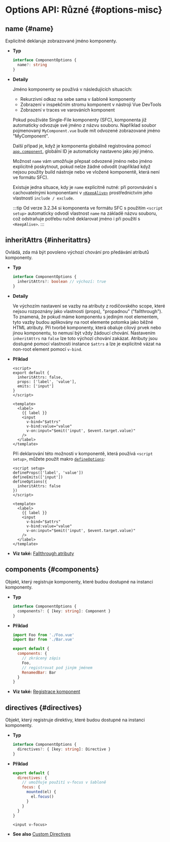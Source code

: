 # Options API: Různé {#options-misc}

## name {#name}

Explicitně deklaruje zobrazované jméno komponenty.

- **Typ**

  ```ts
  interface ComponentOptions {
    name?: string
  }
  ```

- **Detaily**

  Jméno komponenty se používá v následujících situacích:

  - Rekurzivní odkaz na sebe sama v šabloně komponenty
  - Zobrazení v inspekčním stromu komponent v nástroji Vue DevTools
  - Zobrazení v traces ve varováních komponent

  Pokud používáte Single-File komponenty (SFC), komponenta již automaticky odvozuje své jméno z názvu souboru. Například soubor pojmenovaný `MyComponent.vue` bude mít odvozené zobrazované jméno "MyComponent".

  Další případ je, když je komponenta globálně registrována pomocí [`app.component`](/api/application#app-component), globální ID je automaticky nastaveno jako její jméno.

  Možnost `name` vám umožňuje přepsat odvozené jméno nebo jméno explicitně poskytnout, pokud nelze žádné odvodit (například když nejsou použity build nástroje nebo ve vložené komponentě, která není ve formátu SFC).

  Existuje jedna situace, kdy je `name` explicitně nutné: při porovnávání s cachovatelnými komponentami v [`<KeepAlive>`](/guide/built-ins/keep-alive) prostřednictvím jeho vlastností `include / exclude`.

  :::tip
  Od verze 3.2.34 si komponenta ve formátu SFC s použitím `<script setup>` automaticky odvodí vlastnost `name` na základě názvu souboru, což odstraňuje potřebu ručně deklarovat jméno i při použití s `<KeepAlive>`.
  :::

## inheritAttrs {#inheritattrs}

Ovládá, zda má být povoleno výchozí chování pro předávání atributů komponenty.

- **Typ**

  ```ts
  interface ComponentOptions {
    inheritAttrs?: boolean // výchozí: true
  }
  ```

- **Detaily**

  Ve výchozím nastavení se vazby na atributy z rodičovského scope, které nejsou rozpoznány jako vlastnosti (props), "propadnou" ("fallthrough"). To znamená, že pokud máme komponentu s jediným root elementem, tyto vazby budou aplikovány na root elemente potomka jako běžné HTML atributy. Při tvorbě komponenty, která obaluje cílový prvek nebo jinou komponentu, to nemusí být vždy žádoucí chování. Nastavením `inheritAttrs` na `false` lze toto výchozí chování zakázat. Atributy jsou dostupné pomocí vlastnosti instance `$attrs` a lze je explicitně vázat na non-root element pomocí `v-bind`.

- **Příklad**

  <div class="options-api">

  ```vue
  <script>
  export default {
    inheritAttrs: false,
    props: ['label', 'value'],
    emits: ['input']
  }
  </script>

  <template>
    <label>
      {{ label }}
      <input
        v-bind="$attrs"
        v-bind:value="value"
        v-on:input="$emit('input', $event.target.value)"
      />
    </label>
  </template>
  ```

  </div>
  <div class="composition-api">

  Při deklarování této možnosti v komponentě, která používá `<script setup>`, můžete použít makro [`defineOptions`](/api/sfc-script-setup#defineoptions):

  ```vue
  <script setup>
  defineProps(['label', 'value'])
  defineEmits(['input'])
  defineOptions({
    inheritAttrs: false
  })
  </script>

  <template>
    <label>
      {{ label }}
      <input
        v-bind="$attrs"
        v-bind:value="value"
        v-on:input="$emit('input', $event.target.value)"
      />
    </label>
  </template>
  ```

  </div>

- **Viz také:** [Fallthrough atributy](/guide/components/attrs)

## components {#components}

Objekt, který registruje komponenty, které budou dostupné na instanci komponenty.

- **Typ**

  ```ts
  interface ComponentOptions {
    components?: { [key: string]: Component }
  }
  ```

- **Příklad**

  ```js
  import Foo from './Foo.vue'
  import Bar from './Bar.vue'

  export default {
    components: {
      // zkrácený zápis
      Foo,
      // registrovat pod jiným jménem
      RenamedBar: Bar
    }
  }
  ```

- **Viz také:** [Registrace komponent](/guide/components/registration)

## directives {#directives}

Objekt, který registruje direktivy, které budou dostupné na instanci komponenty.

- **Typ**

  ```ts
  interface ComponentOptions {
    directives?: { [key: string]: Directive }
  }
  ```

- **Příklad**

  ```js
  export default {
    directives: {
      // umožňuje použití v-focus v šabloně
      focus: {
        mounted(el) {
          el.focus()
        }
      }
    }
  }
  ```

  ```vue-html
  <input v-focus>
  ```

- **See also** [Custom Directives](/guide/reusability/custom-directives)
